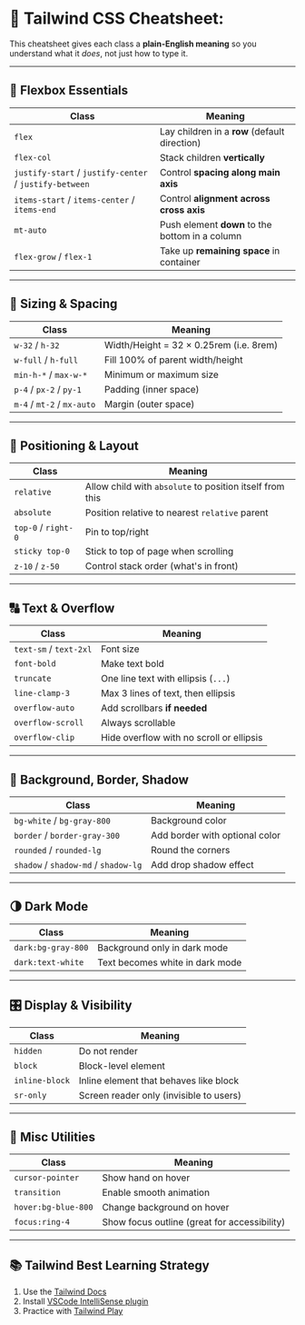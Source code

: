 # 🧩 Tailwind CSS Cheatsheet:

This cheatsheet gives each class a **plain-English meaning** so you understand what it _does_, not just how to type it.

---

## 🎯 Flexbox Essentials

| Class                                                  | Meaning                                         |
| ------------------------------------------------------ | ----------------------------------------------- |
| `flex`                                                 | Lay children in a **row** (default direction)   |
| `flex-col`                                             | Stack children **vertically**                   |
| `justify-start` / `justify-center` / `justify-between` | Control **spacing along main axis**             |
| `items-start` / `items-center` / `items-end`           | Control **alignment across cross axis**         |
| `mt-auto`                                              | Push element **down** to the bottom in a column |
| `flex-grow` / `flex-1`                                 | Take up **remaining space** in container        |

---

## 📏 Sizing & Spacing

| Class                      | Meaning                                 |
| -------------------------- | --------------------------------------- |
| `w-32` / `h-32`            | Width/Height = 32 × 0.25rem (i.e. 8rem) |
| `w-full` / `h-full`        | Fill 100% of parent width/height        |
| `min-h-*` / `max-w-*`      | Minimum or maximum size                 |
| `p-4` / `px-2` / `py-1`    | Padding (inner space)                   |
| `m-4` / `mt-2` / `mx-auto` | Margin (outer space)                    |

---

## 🧭 Positioning & Layout

| Class               | Meaning                                                  |
| ------------------- | -------------------------------------------------------- |
| `relative`          | Allow child with `absolute` to position itself from this |
| `absolute`          | Position relative to nearest `relative` parent           |
| `top-0` / `right-0` | Pin to top/right                                         |
| `sticky top-0`      | Stick to top of page when scrolling                      |
| `z-10` / `z-50`     | Control stack order (what's in front)                    |

---

## 🔠 Text & Overflow

| Class                  | Meaning                                  |
| ---------------------- | ---------------------------------------- |
| `text-sm` / `text-2xl` | Font size                                |
| `font-bold`            | Make text bold                           |
| `truncate`             | One line text with ellipsis (`...`)      |
| `line-clamp-3`         | Max 3 lines of text, then ellipsis       |
| `overflow-auto`        | Add scrollbars **if needed**             |
| `overflow-scroll`      | Always scrollable                        |
| `overflow-clip`        | Hide overflow with no scroll or ellipsis |

---

## 🎨 Background, Border, Shadow

| Class                                | Meaning                        |
| ------------------------------------ | ------------------------------ |
| `bg-white` / `bg-gray-800`           | Background color               |
| `border` / `border-gray-300`         | Add border with optional color |
| `rounded` / `rounded-lg`             | Round the corners              |
| `shadow` / `shadow-md` / `shadow-lg` | Add drop shadow effect         |

---

## 🌗 Dark Mode

| Class              | Meaning                         |
| ------------------ | ------------------------------- |
| `dark:bg-gray-800` | Background only in dark mode    |
| `dark:text-white`  | Text becomes white in dark mode |

---

## 🎛️ Display & Visibility

| Class          | Meaning                                 |
| -------------- | --------------------------------------- |
| `hidden`       | Do not render                           |
| `block`        | Block-level element                     |
| `inline-block` | Inline element that behaves like block  |
| `sr-only`      | Screen reader only (invisible to users) |

---

## 🧩 Misc Utilities

| Class               | Meaning                                      |
| ------------------- | -------------------------------------------- |
| `cursor-pointer`    | Show hand on hover                           |
| `transition`        | Enable smooth animation                      |
| `hover:bg-blue-800` | Change background on hover                   |
| `focus:ring-4`      | Show focus outline (great for accessibility) |

---

## 📚 Tailwind Best Learning Strategy

1. Use the [Tailwind Docs](https://tailwindcss.com/docs)
2. Install [VSCode IntelliSense plugin](https://marketplace.visualstudio.com/items?itemName=bradlc.vscode-tailwindcss)
3. Practice with [Tailwind Play](https://play.tailwindcss.com)

